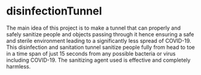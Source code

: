 # disinfectionTunnel
The main idea of this project is to make a tunnel that can properly and safely sanitize people and objects passing through it hence ensuring a safe and sterile environment leading to a significantly less spread of COVID-19. This disinfection and sanitation tunnel sanitize people fully from head to toe in a time span of just 15 seconds from any possible bacteria or virus including COVID-19. The sanitizing agent used is effective and completely harmless.
